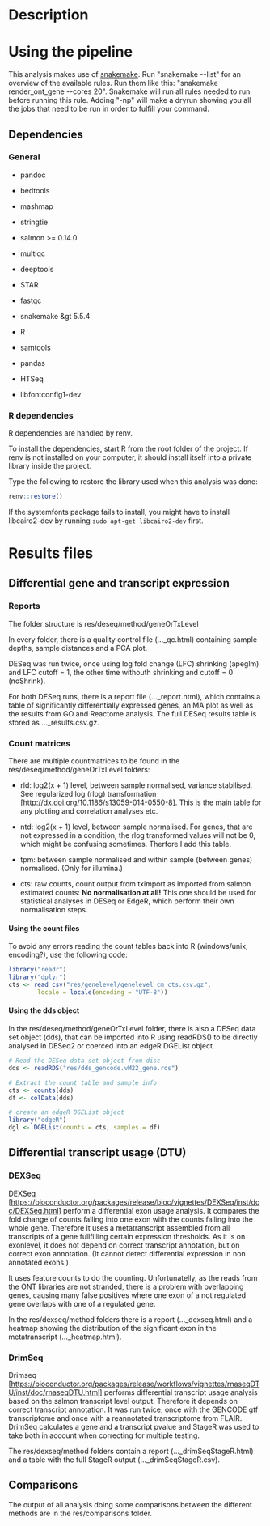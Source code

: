 # Description

# Using the pipeline

This analysis makes use of [snakemake](https://snakemake.readthedocs.io/en/stable/).
Run "snakemake --list" for an overview of the available rules.
Run them like this: "snakemake render_ont_gene --cores 20". Snakemake will run
all rules needed to run before running this rule. Adding "-np" will make a dryrun
showing you all the jobs that need to be run in order to fulfill your command.

## Dependencies

### General

* pandoc
* bedtools
* mashmap
* stringtie
* salmon >= 0.14.0
* multiqc
* deeptools
* STAR
* fastqc
* snakemake &gt 5.5.4
* R
* samtools
* pandas
* HTSeq

* libfontconfig1-dev

### R dependencies

R dependencies are handled by renv.

To install the dependencies, start R from the
root folder of the project. If renv is not installed on your computer, it should
install itself into a private library inside the project.

Type the following to restore the library used when this analysis was done:

```R
renv::restore()
```

If the systemfonts package fails to install, you might have to install libcairo2-dev by
running `sudo apt-get libcairo2-dev` first.

# Results files

## Differential gene and transcript expression

### Reports

The folder structure is res/deseq/method/geneOrTxLevel

In every folder, there is a quality control file (..._qc.html) containing sample depths,
sample distances and a PCA plot.

DESeq was run twice, once using log fold change (LFC) shrinking (apeglm) and LFC
cutoff = 1, the other time withouth shrinking and cutoff = 0 (noShrink).

For both DESeq runs, there is a report file (..._report.html), which contains
a table of significantly differentially expressed genes, an MA plot as well as
the results from GO and Reactome analysis. The full DESeq results table is stored
as ..._results.csv.gz.

### Count matrices

There are multiple countmatrices to be found in the res/deseq/method/geneOrTxLevel folders:

* rld: log2(x + 1) level, between sample normalised, variance stabilised. See regularized log (rlog) transformation
[http://dx.doi.org/10.1186/s13059-014-0550-8]. This is the main table for any plotting and correlation analyses etc.

* ntd: log2(x + 1) level, between sample normalised. For genes, that are not expressed in a condition, the rlog transformed
values will not be 0, which might be confusing sometimes. Therfore I add this table.

* tpm: between sample normalised and within sample (between genes) normalised.
(Only for illumina.)

* cts: raw counts, count output from tximport as imported from salmon estimated
counts: **No normalisation at all!** This one should be used for statistical
analyses in DESeq or EdgeR, which perform their own normalisation steps.

#### Using the count files

To avoid any errors reading the count tables back into R (windows/unix, encoding?),
use the following code:

```R
library("readr")
library("dplyr")
cts <- read_csv("res/genelevel/genelevel_cm_cts.csv.gz",
        locale = locale(encoding = "UTF-8"))
```

#### Using the dds object

In the res/deseq/method/geneOrTxLevel folder, there is also a DESeq data set object (dds), that can be imported into R
using readRDS() to be directly analysed in DESeq2 or coerced into an edgeR DGEList object.

```R
# Read the DESeq data set object from disc
dds <- readRDS("res/dds_gencode.vM22_gene.rds")

# Extract the count table and sample info
cts <- counts(dds)
df <- colData(dds)

# create an edgeR DGEList object
library("edgeR")
dgl <- DGEList(counts = cts, samples = df)
```

## Differential transcript usage (DTU)

### DEXSeq

DEXSeq [https://bioconductor.org/packages/release/bioc/vignettes/DEXSeq/inst/doc/DEXSeq.html]
perform a differential exon usage analysis. It compares the fold change of counts falling
into one exon with the counts falling into the whole gene. Therefore it uses a metatranscript
assembled from all transcripts of a gene fullfilling certain expression thresholds.
As it is on exonlevel, it does not depend on correct transcript annotation, but
on correct exon annotation. (It cannot detect differential expression in non annotated
exons.)

It uses feature counts to do the counting. Unfortunatelly, as the reads from the
ONT libraries are not stranded, there is a problem with overlapping genes, causing
many false positives where one exon of a not regulated gene overlaps with one of a
regulated gene.

In the res/dexseq/method folders there is a report (..._dexseq.html) and a heatmap
showing the distribution of the significant exon in the metatranscript (..._heatmap.html).

### DrimSeq

Drimseq [https://bioconductor.org/packages/release/workflows/vignettes/rnaseqDTU/inst/doc/rnaseqDTU.html]
performs differential transcript usage analysis based on the salmon transcript level output.
Therefore it depends on correct transcript annotation. It was run twice, once with the GENCODE
gtf transcriptome and once with a reannotated transcriptome from FLAIR. DrimSeq calculates
a gene and a transcript pvalue and StageR was used to take both in account when
correcting for multiple testing.

The res/dexseq/method folders contain a report (..._drimSeqStageR.html) and a
table with the full StageR output (..._drimSeqStageR.csv).

## Comparisons

The output of all analysis doing some comparisons between the different methods
are in the  res/comparisons folder.
